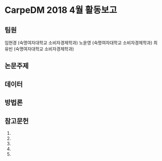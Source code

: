 # CarpeDM 2018 4월 활동보고

팀원
---
임현경 (숙명여자대학교 소비자경제학과)
노윤영 (숙명여자대학교 소비자경제학과)
최유빈 (숙명여자대학교 소비자경제학과)



논문주제
---



데이터
---



방법론
---



참고문헌
---
1.

2.

3.

4.

5.
